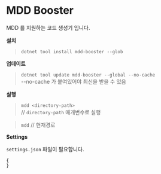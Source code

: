 # MDD Booster

MDD 를 지원하는 코드 생성기 입니다.

**설치**

> `dotnet tool install mdd-booster --glob`

**업데이트**

> `dotnet tool update mdd-booster --global --no-cache`
<br> --no-cache 가 붙여있어야 최신을 받을 수 있음

**실행**

> `mdd <directory-path>`
<br> // `directory-path` 매개변수로 실행

> `mdd` // 현재경로

**Settings**

`settings.json` 파일이 필요합니다.

```
{
}
```
